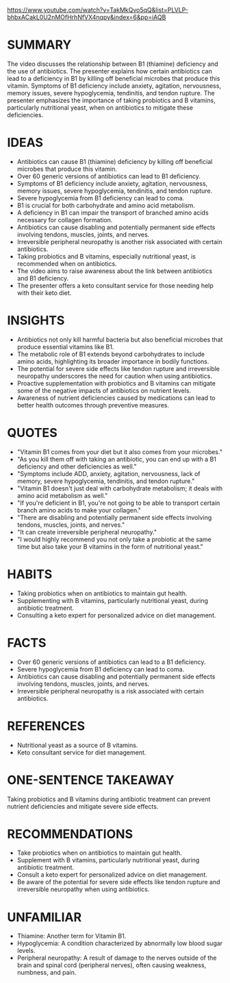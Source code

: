 
https://www.youtube.com/watch?v=TakMkQvo5qQ&list=PLVLP-bhbxACakL0U2nMOfHrhNfVX4nqpy&index=6&pp=iAQB
# SUMMARY

The video discusses the relationship between B1 (thiamine) deficiency and the use of antibiotics. The presenter explains how certain antibiotics can lead to a deficiency in B1 by killing off beneficial microbes that produce this vitamin. Symptoms of B1 deficiency include anxiety, agitation, nervousness, memory issues, severe hypoglycemia, tendinitis, and tendon rupture. The presenter emphasizes the importance of taking probiotics and B vitamins, particularly nutritional yeast, when on antibiotics to mitigate these deficiencies.

# IDEAS

- Antibiotics can cause B1 (thiamine) deficiency by killing off beneficial microbes that produce this vitamin.
- Over 60 generic versions of antibiotics can lead to B1 deficiency.
- Symptoms of B1 deficiency include anxiety, agitation, nervousness, memory issues, severe hypoglycemia, tendinitis, and tendon rupture.
- Severe hypoglycemia from B1 deficiency can lead to coma.
- B1 is crucial for both carbohydrate and amino acid metabolism.
- A deficiency in B1 can impair the transport of branched amino acids necessary for collagen formation.
- Antibiotics can cause disabling and potentially permanent side effects involving tendons, muscles, joints, and nerves.
- Irreversible peripheral neuropathy is another risk associated with certain antibiotics.
- Taking probiotics and B vitamins, especially nutritional yeast, is recommended when on antibiotics.
- The video aims to raise awareness about the link between antibiotics and B1 deficiency.
- The presenter offers a keto consultant service for those needing help with their keto diet.

# INSIGHTS

- Antibiotics not only kill harmful bacteria but also beneficial microbes that produce essential vitamins like B1.
- The metabolic role of B1 extends beyond carbohydrates to include amino acids, highlighting its broader importance in bodily functions.
- The potential for severe side effects like tendon rupture and irreversible neuropathy underscores the need for caution when using antibiotics.
- Proactive supplementation with probiotics and B vitamins can mitigate some of the negative impacts of antibiotics on nutrient levels.
- Awareness of nutrient deficiencies caused by medications can lead to better health outcomes through preventive measures.

# QUOTES

- "Vitamin B1 comes from your diet but it also comes from your microbes."
- "As you kill them off with taking an antibiotic, you can end up with a B1 deficiency and other deficiencies as well."
- "Symptoms include ADD, anxiety, agitation, nervousness, lack of memory, severe hypoglycemia, tendinitis, and tendon rupture."
- "Vitamin B1 doesn't just deal with carbohydrate metabolism; it deals with amino acid metabolism as well."
- "If you're deficient in B1, you're not going to be able to transport certain branch amino acids to make your collagen."
- "There are disabling and potentially permanent side effects involving tendons, muscles, joints, and nerves."
- "It can create irreversible peripheral neuropathy."
- "I would highly recommend you not only take a probiotic at the same time but also take your B vitamins in the form of nutritional yeast."

# HABITS

- Taking probiotics when on antibiotics to maintain gut health.
- Supplementing with B vitamins, particularly nutritional yeast, during antibiotic treatment.
- Consulting a keto expert for personalized advice on diet management.

# FACTS

- Over 60 generic versions of antibiotics can lead to a B1 deficiency.
- Severe hypoglycemia from B1 deficiency can lead to coma.
- Antibiotics can cause disabling and potentially permanent side effects involving tendons, muscles, joints, and nerves.
- Irreversible peripheral neuropathy is a risk associated with certain antibiotics.

# REFERENCES

- Nutritional yeast as a source of B vitamins.
- Keto consultant service for diet management.

# ONE-SENTENCE TAKEAWAY

Taking probiotics and B vitamins during antibiotic treatment can prevent nutrient deficiencies and mitigate severe side effects.

# RECOMMENDATIONS

- Take probiotics when on antibiotics to maintain gut health.
- Supplement with B vitamins, particularly nutritional yeast, during antibiotic treatment.
- Consult a keto expert for personalized advice on diet management.
- Be aware of the potential for severe side effects like tendon rupture and irreversible neuropathy when using antibiotics.

# UNFAMILIAR

- Thiamine: Another term for Vitamin B1.
- Hypoglycemia: A condition characterized by abnormally low blood sugar levels.
- Peripheral neuropathy: A result of damage to the nerves outside of the brain and spinal cord (peripheral nerves), often causing weakness, numbness, and pain.

